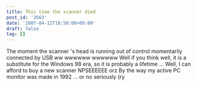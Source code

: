 ```yaml
---
title: This time the scanner died
post_id: '3563'
date: '2007-04-12T18:50:00+09:00'
draft: false
tag: []
---
```


The moment the scanner 's head is running out of control momentarily connected by USB ww wwwwww wwwwww Well if you think well, it is a substitute for the Windows 98 era, so it is probably a lifetime ... Well, I can afford to buy a new scanner NPSEEEEEE orz By the way my active PC monitor was made in 1992 ... or no seriously (ry